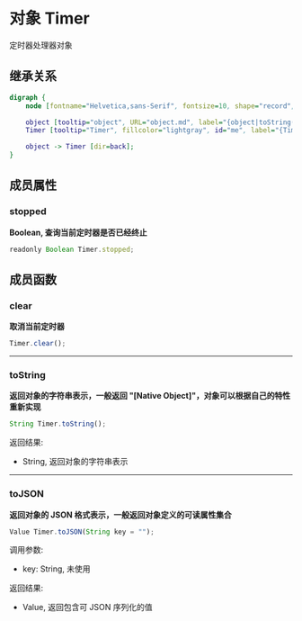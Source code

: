# 对象 Timer
定时器处理器对象

## 继承关系
```dot
digraph {
    node [fontname="Helvetica,sans-Serif", fontsize=10, shape="record", style="filled", fillcolor="white"];

    object [tooltip="object", URL="object.md", label="{object|toString()\ltoJSON()\l}"];
    Timer [tooltip="Timer", fillcolor="lightgray", id="me", label="{Timer|stopped\l|clear()\l}"];

    object -> Timer [dir=back];
}
```

## 成员属性
        
### stopped
**Boolean, 查询当前定时器是否已经终止**

```JavaScript
readonly Boolean Timer.stopped;
```

## 成员函数
        
### clear
**取消当前定时器**

```JavaScript
Timer.clear();
```

--------------------------
### toString
**返回对象的字符串表示，一般返回 "[Native Object]"，对象可以根据自己的特性重新实现**

```JavaScript
String Timer.toString();
```

返回结果:
* String, 返回对象的字符串表示

--------------------------
### toJSON
**返回对象的 JSON 格式表示，一般返回对象定义的可读属性集合**

```JavaScript
Value Timer.toJSON(String key = "");
```

调用参数:
* key: String, 未使用

返回结果:
* Value, 返回包含可 JSON 序列化的值

